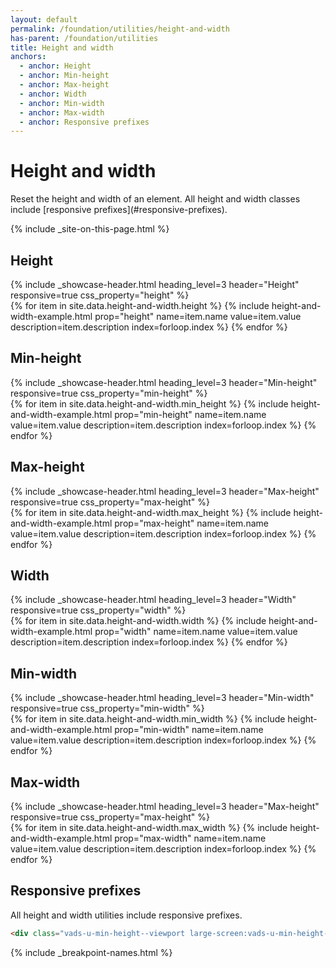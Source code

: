 ```yaml
---
layout: default
permalink: /foundation/utilities/height-and-width
has-parent: /foundation/utilities
title: Height and width
anchors:
  - anchor: Height
  - anchor: Min-height
  - anchor: Max-height
  - anchor: Width
  - anchor: Min-width
  - anchor: Max-width
  - anchor: Responsive prefixes
---
```


# Height and width

<div class="va-introtext" markdown="1">
  Reset the height and width of an element. All height and width classes include [responsive prefixes](#responsive-prefixes).
</div>

{% include _site-on-this-page.html %}

## Height

<div class="site-showcase">
  {%
    include _showcase-header.html
    heading_level=3
    header="Height"
    responsive=true
    css_property="height"
  %}
  <div class="vads-l-row">
    {% for item in site.data.height-and-width.height %}
      {% include height-and-width-example.html
        prop="height"
        name=item.name
        value=item.value
        description=item.description
        index=forloop.index
      %}
    {% endfor %}
  </div>
</div>

## Min-height

<div class="site-showcase">
  {%
    include _showcase-header.html
    heading_level=3
    header="Min-height"
    responsive=true
    css_property="min-height"
  %}
  <div class="vads-l-row">
    {% for item in site.data.height-and-width.min_height %}
      {% include height-and-width-example.html
        prop="min-height"
        name=item.name
        value=item.value
        description=item.description
        index=forloop.index
      %}
    {% endfor %}
  </div>
</div>

## Max-height  

<div class="site-showcase">
  {%
    include _showcase-header.html
    heading_level=3
    header="Max-height"
    responsive=true
    css_property="max-height"
  %}
  <div class="vads-l-row">
    {% for item in site.data.height-and-width.max_height %}
      {% include height-and-width-example.html
        prop="max-height"
        name=item.name
        value=item.value
        description=item.description
        index=forloop.index
      %}
    {% endfor %}
  </div>
</div>

## Width

<div class="site-showcase">
  {%
    include _showcase-header.html
    heading_level=3
    header="Width"
    responsive=true
    css_property="width"
  %}
  <div class="vads-l-row">
    {% for item in site.data.height-and-width.width %}
      {% include height-and-width-example.html
        prop="width"
        name=item.name
        value=item.value
        description=item.description
        index=forloop.index
      %}
    {% endfor %}
  </div>
</div>

## Min-width

<div class="site-showcase">
  {%
    include _showcase-header.html
    heading_level=3
    header="Min-width"
    responsive=true
    css_property="min-width"
  %}
  <div class="vads-l-row">
    {% for item in site.data.height-and-width.min_width %}
      {% include height-and-width-example.html
        prop="min-width"
        name=item.name
        value=item.value
        description=item.description
        index=forloop.index
      %}
    {% endfor %}
  </div>
</div>

## Max-width

<div class="site-showcase">
  {%
    include _showcase-header.html
    heading_level=3
    header="Max-height"
    responsive=true
    css_property="max-height"
  %}
  <div class="vads-l-row">
    {% for item in site.data.height-and-width.max_width %}
      {% include height-and-width-example.html
        prop="max-width"
        name=item.name
        value=item.value
        description=item.description
        index=forloop.index
      %}
    {% endfor %}
  </div>
</div>


## Responsive prefixes

All height and width utilities include responsive prefixes.

```html
<div class="vads-u-min-height--viewport large-screen:vads-u-min-height--none">
```
{% include _breakpoint-names.html %}